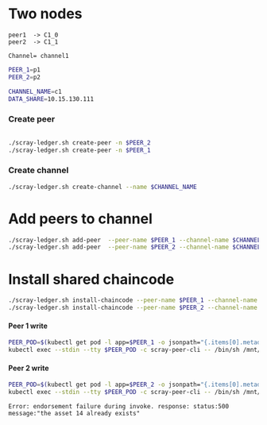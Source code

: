 

# Two nodes
	peer1  -> C1_0
	peer2  -> C1_1
    
    Channel= channel1

```bash
PEER_1=p1
PEER_2=p2

CHANNEL_NAME=c1
DATA_SHARE=10.15.130.111

```

### Create peer
```bash

./scray-ledger.sh create-peer -n $PEER_2
./scray-ledger.sh create-peer -n $PEER_1
```

### Create channel
```bash
./scray-ledger.sh create-channel --name $CHANNEL_NAME
```
# Add peers to channel
```bash
./scray-ledger.sh add-peer  --peer-name $PEER_1 --channel-name $CHANNEL_NAME
./scray-ledger.sh add-peer  --peer-name $PEER_2 --channel-name $CHANNEL_NAME
```

# Install shared chaincode
```bash
./scray-ledger.sh install-chaincode --peer-name $PEER_1 --channel-name $CHANNEL_NAME --data-share $DATA_SHARE
./scray-ledger.sh install-chaincode --peer-name $PEER_2 --channel-name $CHANNEL_NAME --data-share $DATA_SHARE
```


#### Peer 1 write
```bash
PEER_POD=$(kubectl get pod -l app=$PEER_1 -o jsonpath="{.items[0].metadata.name}")
kubectl exec --stdin --tty $PEER_POD -c scray-peer-cli -- /bin/sh /mnt/conf/peer/add-invoice.sh  $CHANNEL_NAME 14 otto
```

#### Peer 2 write
```bash
PEER_POD=$(kubectl get pod -l app=$PEER_2 -o jsonpath="{.items[0].metadata.name}")
kubectl exec --stdin --tty $PEER_POD -c scray-peer-cli -- /bin/sh /mnt/conf/peer/add-invoice.sh  $CHANNEL_NAME 14 otto
```

```Error: endorsement failure during invoke. response: status:500 message:"the asset 14 already exists"```


